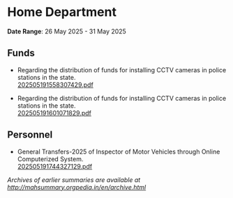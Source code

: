 # Home Department

**Date Range**: 26 May 2025 - 31 May 2025


## Funds
- Regarding the distribution of funds for installing CCTV cameras in police stations in the state.\
  [202505191558307429.pdf](https://gr.maharashtra.gov.in/Site/Upload/Government%20Resolutions/English/202505191558307429.pdf)

- Regarding the distribution of funds for installing CCTV cameras in police stations in the state.\
  [202505191601071829.pdf](https://gr.maharashtra.gov.in/Site/Upload/Government%20Resolutions/English/202505191601071829.pdf)

## Personnel
- General Transfers-2025 of Inspector of Motor Vehicles through Online Computerized System.\
  [202505191744327129.pdf](https://gr.maharashtra.gov.in/Site/Upload/Government%20Resolutions/English/202505191744327129.pdf)


*Archives of earlier summaries are available at http://mahsummary.orgpedia.in/en/archive.html*
